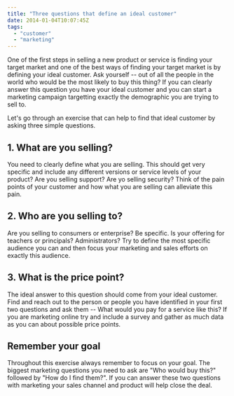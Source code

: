 ```yaml
---
title: "Three questions that define an ideal customer"
date: 2014-01-04T10:07:45Z
tags: 
  - "customer"
  - "marketing"
---
```


One of the first steps in selling a new product or service is finding your target market and one of the best ways of finding your target market is by defining your ideal customer. Ask yourself -- out of all the people in the world who would be the most likely to buy this thing? If you can clearly answer this question you have your ideal customer and you can start a marketing campaign targetting exactly the demographic you are trying to sell to.

Let's go through an exercise that can help to find that ideal customer by asking three simple questions.

<!--more-->

## 1. What are you selling?

You need to clearly define what you are selling. This should get very specific and include any different versions or service levels of your product? Are you selling support? Are yo selling security? Think of the pain points of your customer and how what you are selling can alleviate this pain.

## 2. Who are you  selling to?

Are you selling to consumers or enterprise? Be specific. Is your offering for teachers or principals? Administrators? Try to define the most specific audience you can and then focus your marketing and sales efforts on exactly this audience.

## 3. What is the price point?

The ideal answer to this question should come from your ideal customer. Find and reach out to the person or people you have identified in your first two questions and ask them -- What would you pay for a service like this? If you are marketing online try and include a survey and gather as much data as you can about possible price points.

## Remember your goal

Throughout this exercise always remember to focus on your goal. The biggest marketing questions you need to ask are "Who would buy this?" followed by "How do I find them?". If you can answer these two questions with marketing your sales channel and product will help close the deal.
